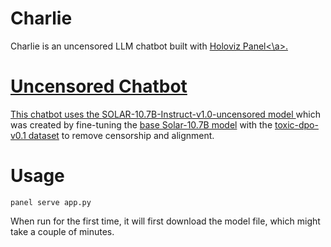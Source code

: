 # Charlie
Charlie is an uncensored LLM chatbot built with <a href="https://github.com/holoviz/panel">Holoviz Panel<\a>.

# Uncensored Chatbot
This chatbot uses the <a href="https://huggingface.co/w4r10ck/SOLAR-10.7B-Instruct-v1.0-uncensored">SOLAR-10.7B-Instruct-v1.0-uncensored model </a> which was created by fine-tuning the <a href="https://huggingface.co/upstage/SOLAR-10.7B-Instruct-v1.0">base Solar-10.7B model</a> with the <a href="https://huggingface.co/datasets/unalignment/toxic-dpo-v0.1">toxic-dpo-v0.1 dataset</a> to remove censorship and alignment.

# Usage

`panel serve app.py`

When run for the first time, it will first download the model file, which might take a couple of minutes.
